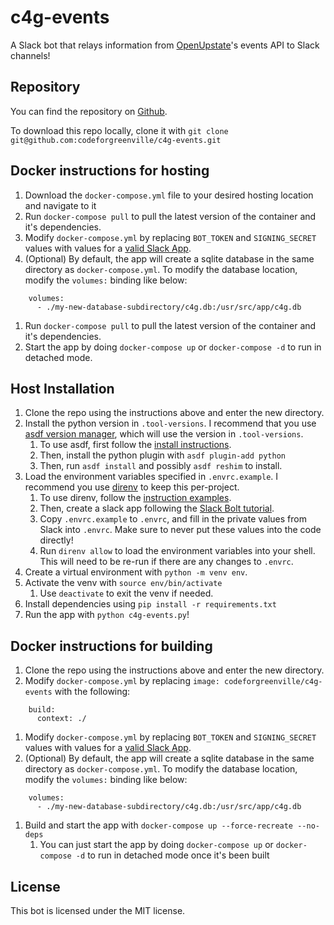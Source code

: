 # c4g-events

A Slack bot that relays information from
[OpenUpstate](http://www.openupstate.org/)'s events API to Slack channels!

## Repository

You can find the repository on
[Github](github.com:codeforgreenville/c4g-events).

To download this repo locally, clone it with `git clone
git@github.com:codeforgreenville/c4g-events.git`

## Docker instructions for hosting

1. Download the `docker-compose.yml` file to your desired hosting location and
   navigate to it
1. Run `docker-compose pull` to pull the latest version of the container and
   it's dependencies.
1. Modify `docker-compose.yml` by replacing `BOT_TOKEN` and `SIGNING_SECRET`
   values with values for a [valid Slack App](https://api.slack.com/apps).
1. (Optional) By default, the app will create a sqlite database in the same
   directory as `docker-compose.yml`. To modify the database location, modify
   the `volumes:` binding like below:
```
    volumes:
      - ./my-new-database-subdirectory/c4g.db:/usr/src/app/c4g.db
```
1. Run `docker-compose pull` to pull the latest version of the container and
   it's dependencies.
1. Start the app by doing `docker-compose up` or `docker-compose -d` to run in detached mode.

## Host Installation

1. Clone the repo using the instructions above and enter the new directory.
1. Install the python version in `.tool-versions`. I recommend that you use
   [asdf version manager](https://asdf-vm.com/), which will use the version in
   `.tool-versions`.
    1. To use asdf, first follow the [install
     instructions](https://asdf-vm.com/guide/getting-started.html#_1-install-dependencies).
    1. Then, install the python plugin with `asdf plugin-add python`
    1. Then, run `asdf install` and possibly `asdf reshim` to install.
1. Load the environment variables specified in `.envrc.example`. I recommend you
   use [direnv](https://direnv.net/) to keep this per-project.
    1. To use direnv, follow the [instruction
       examples](https://direnv.net/docs/installation.html).
    1. Then, create a slack app following the [Slack Bolt
       tutorial](https://slack.dev/bolt-python/tutorial/getting-started#create-an-app).
    1. Copy `.envrc.example` to `.envrc`, and fill in the private values from
       Slack into `.envrc`. Make sure to never put these values into the code
       directly!
    1. Run `direnv allow` to load the environment variables into your shell.
       This will need to be re-run if there are any changes to `.envrc`.
1. Create a virtual environment with `python -m venv env`.
1. Activate the venv with `source env/bin/activate`
    1. Use `deactivate` to exit the venv if needed.
1. Install dependencies using `pip install -r requirements.txt`
1. Run the app with `python c4g-events.py`!

## Docker instructions for building

1. Clone the repo using the instructions above and enter the new directory.
1. Modify `docker-compose.yml` by replacing `image: codeforgreenville/c4g-events` with the following:
```
    build:
      context: ./
```
1. Modify `docker-compose.yml` by replacing `BOT_TOKEN` and `SIGNING_SECRET`
   values with values for a [valid Slack App](https://api.slack.com/apps).
1. (Optional) By default, the app will create a sqlite database in the same
   directory as `docker-compose.yml`. To modify the database location, modify
   the `volumes:` binding like below:
```
    volumes:
      - ./my-new-database-subdirectory/c4g.db:/usr/src/app/c4g.db
```
1. Build and start the app with `docker-compose up --force-recreate --no-deps`
    1. You can just start the app by doing `docker-compose up` or
       `docker-compose -d` to run in detached mode once it's been built

## License

This bot is licensed under the MIT license.

